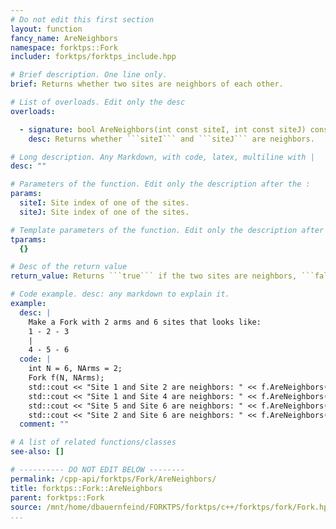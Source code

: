 ```yaml
---
# Do not edit this first section
layout: function
fancy_name: AreNeighbors
namespace: forktps::Fork
includer: forktps/forktps_include.hpp

# Brief description. One line only.
brief: Returns whether two sites are neighbors of each other.

# List of overloads. Edit only the desc
overloads:

  - signature: bool AreNeighbors(int const siteI, int const siteJ) const
    desc: Returns whether ```siteI``` and ```siteJ``` are neighbors.

# Long description. Any Markdown, with code, latex, multiline with |
desc: ""

# Parameters of the function. Edit only the description after the :
params:
  siteI: Site index of one of the sites.
  siteJ: Site index of one of the sites.

# Template parameters of the function. Edit only the description after the :
tparams:
  {}

# Desc of the return value
return_value: Returns ```true``` if the two sites are neighbors, ```false``` if not.

# Code example. desc: any markdown to explain it.
example:
  desc: |
    Make a Fork with 2 arms and 6 sites that looks like:  
    1 - 2 - 3  
    |  
    4 - 5 - 6
  code: |
    int N = 6, NArms = 2;
    Fork f(N, NArms);
    std::cout << "Site 1 and Site 2 are neighbors: " << f.AreNeighbors(1, 2) << std::endl; // true
    std::cout << "Site 1 and Site 4 are neighbors: " << f.AreNeighbors(1, 4) << std::endl; // true
    std::cout << "Site 5 and Site 6 are neighbors: " << f.AreNeighbors(5, 6) << std::endl; // true
    std::cout << "Site 2 and Site 6 are neighbors: " << f.AreNeighbors(2, 6) << std::endl; // false
  comment: ""

# A list of related functions/classes
see-also: []

# ---------- DO NOT EDIT BELOW --------
permalink: /cpp-api/forktps/Fork/AreNeighbors/
title: forktps::Fork::AreNeighbors
parent: forktps::Fork
source: /mnt/home/dbauernfeind/FORKTPS/forktps/c++/forktps/fork/Fork.hpp
...
```



